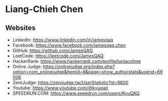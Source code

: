 # Liang-Chieh Chen

## Websites

- LinkedIn: https://www.linkedin.com/in/jamesqaq
- Facebook: https://www.facebook.com/jamesqaq.chen
- GitHub: https://github.com/JamesQAQ
- LeetCode: https://leetcode.com/JamesQAQ
- HackerRank: https://www.hackerrank.com/profile/luniacslime
- Online Judge: https://onlinejudge.org/index.php?option=com_onlinejudge&Itemid=8&page=show_authorstats&userid=69006
- ZeroJudge: https://zerojudge.tw/UserStatistic?id=9600
- Youtube: https://www.youtube.com/@kyuqaq
- SPEEDRUN.COM: https://www.speedrun.com/users/KyuQAQ

